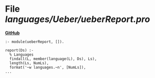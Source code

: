# File _languages/Ueber/ueberReport.pro_
**[GitHub](https://github.com/softlang/yas/blob/master/languages/Ueber/ueberReport.pro)**
```
:- module(ueberReport, []).

report(Ds) :-
  % Languages
  findall(L, member(language(L), Ds), Ls),
  length(Ls, NumLs),  
  format('~w languages.~n', [NumLs]),
...
```
